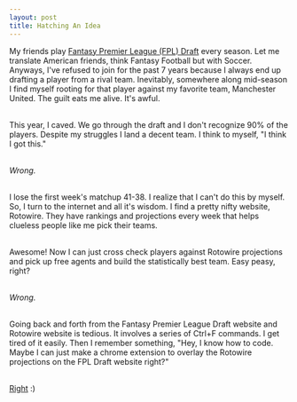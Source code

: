 ```yaml
---
layout: post
title: Hatching An Idea
---
```

My friends play [Fantasy Premier League (FPL) Draft](https://draft.premierleague.com/) every season. Let me translate American friends, think Fantasy Football but with Soccer. Anyways, I've refused to join for the past 7 years because I always end up drafting a player from a rival team. Inevitably, somewhere along mid-season I find myself rooting for that player against my favorite team, Manchester United. The guilt eats me alive. It's awful.<br><br>

This year, I caved. We go through the draft and I don't recognize 90% of the players. Despite my struggles I land a decent team. I think to myself, "I think I got this."<br><br>

*Wrong.*<br><br>

I lose the first week's matchup 41-38. I realize that I can't do this by myself. So, I turn to the internet and all it's wisdom. I find a pretty nifty website, Rotowire. They have rankings and projections every week that helps clueless people like me pick their teams.<br><br>

Awesome! Now I can just cross check players against Rotowire projections and pick up free agents and build the statistically best team. Easy peasy, right?<br><br>

*Wrong.*<br><br>

Going back and forth from the Fantasy Premier League Draft website and Rotowire website is tedious. It involves a series of Ctrl+F commands. I get tired of it easily. Then I remember something, "Hey, I know how to code. Maybe I can just make a chrome extension to overlay the Rotowire projections on the FPL Draft website right?"<br><br>

[Right](https://chrome.google.com/webstore/detail/fantastico/jjehgienoakeelhoegihepjpmdcoddeb?hl=en&authuser=0) :)<br><br>
